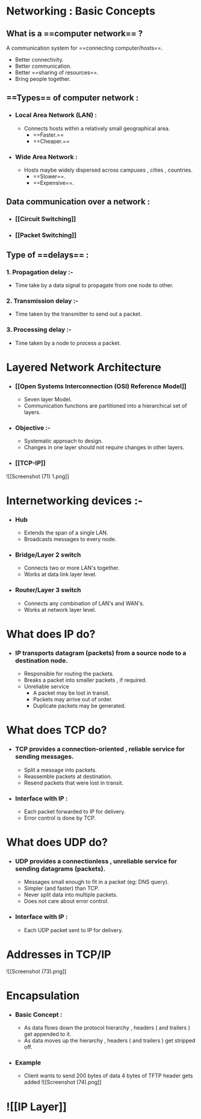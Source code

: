# Networking : Basic Concepts

## What is a ==computer network== ?

A communication system for ==connecting computer/hosts==.
- Better connectivity.
- Better communication.
- Better ==sharing of resources==.
- Bring people together.

## ==Types== of computer network :

- ### Local Area Network (LAN) :
	- Connects hosts within a relatively small geographical area.
		- ==Faster.==
		- ==Cheaper.==
- ### Wide Area Network :
	- Hosts maybe widely dispersed across campuses , cities , countries.
		- ==Slower==.
		- ==Expensive==.

## Data communication over a network :
- ###  [[Circuit Switching]]
- ### [[Packet Switching]]

## Type of ==delays== :

### 1. Propagation delay :-
- Time take by a data signal to propagate from one node to other.
### 2. Transmission delay :-
- Time taken by the transmitter to send out a packet.
### 3. Processing delay :-
- Time taken by a node to process a packet.

# Layered Network Architecture

- ### [[Open Systems Interconnection (OSI) Reference Model]]
	- Seven layer Model.
	- Communication functions are partitioned into a hierarchical set of layers.
- ### Objective :-
	- Systematic approach to design.
	- Changes in one layer should not require changes in other layers.
- ### [[TCP-IP]]
![[Screenshot (71) 1.png]]

# Internetworking devices :-
- ### Hub
	- Extends the span of a single LAN.
	- Broadcasts messages to every node.
- ### Bridge/Layer 2 switch
	- Connects two or more LAN's together.
	- Works at data link layer level.
- ### Router/Layer 3 switch
	- Connects any combination of LAN's and WAN's.
	- Works at network layer level.

# What does IP do?
- ### IP transports datagram (packets) from a source node to a destination node.
	- Responsible for routing the packets.
	- Breaks a packet into smaller packets , if required.
	- Unreliable service
		- A packet may be lost in transit.
		- Packets may arrive out of order.
		- Duplicate packets may be generated.

# What does TCP do?
- ### TCP provides a connection-oriented , reliable service for sending messages.
	- Split a message into packets.
	- Reassemble packets at destination.
	- Resend packets that were lost in transit.
- ### Interface with IP :
	- Each packet forwarded to IP for delivery.
	- Error control is done by TCP.

# What does UDP do?
- ### UDP provides a connectionless , unreliable service for sending datagrams (packets).
	- Messages small enough to fit in a packet (eg: DNS query).
	- Simpler (and faster) than TCP.
	- Never split data into multiple packets.
	- Does not care about error control.
- ### Interface with IP :
	- Each UDP packet sent to IP for delivery.

# Addresses in TCP/IP
![[Screenshot (73).png]]

# Encapsulation
- ### Basic Concept :
	- As data flows down the protocol hierarchy , headers ( and trailers ) get appended to it.
	- As data moves up the hierarchy , headers ( and trailers ) get stripped off.
- ### Example
	- Client wants to send 200 bytes of data 4 bytes of TFTP header gets added
![[Screenshot (74).png]]

# ![[IP Layer]]
